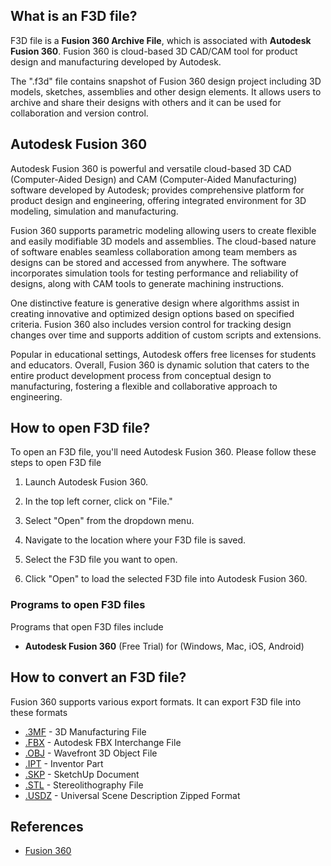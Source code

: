 ## What is an F3D file?

F3D file is a **Fusion 360 Archive File**, which is associated with **Autodesk Fusion 360**. Fusion 360 is cloud-based 3D CAD/CAM tool for product design and manufacturing developed by Autodesk.

The ".f3d" file contains snapshot of Fusion 360 design project including 3D models, sketches, assemblies and other design elements. It allows users to archive and share their designs with others and it can be used for collaboration and version control.

## Autodesk Fusion 360

Autodesk Fusion 360 is powerful and versatile cloud-based 3D CAD (Computer-Aided Design) and CAM (Computer-Aided Manufacturing) software developed by Autodesk; provides comprehensive platform for product design and engineering, offering integrated environment for 3D modeling, simulation and manufacturing.

Fusion 360 supports parametric modeling allowing users to create flexible and easily modifiable 3D models and assemblies. The cloud-based nature of software enables seamless collaboration among team members as designs can be stored and accessed from anywhere. The software incorporates simulation tools for testing performance and reliability of designs, along with CAM tools to generate machining instructions.

One distinctive feature is generative design where algorithms assist in creating innovative and optimized design options based on specified criteria. Fusion 360 also includes version control for tracking design changes over time and supports addition of custom scripts and extensions.

Popular in educational settings, Autodesk offers free licenses for students and educators. Overall, Fusion 360 is dynamic solution that caters to the entire product development process from conceptual design to manufacturing, fostering a flexible and collaborative approach to engineering.

## How to open F3D file?

To open an F3D file, you'll need Autodesk Fusion 360. Please follow these steps to open F3D file

1. Launch Autodesk Fusion 360.

1. In the top left corner, click on "File."

1. Select "Open" from the dropdown menu.

1. Navigate to the location where your F3D file is saved.

1. Select the F3D file you want to open.

1. Click "Open" to load the selected F3D file into Autodesk Fusion 360.

### Programs to open F3D files

Programs that open F3D files include

- **Autodesk Fusion 360** (Free Trial) for (Windows, Mac, iOS, Android)

## How to convert an F3D file?

Fusion 360 supports various export formats. It can export F3D file into these formats

- [.3MF](/3d/3mf/) - 3D Manufacturing File
- [.FBX](/3d/fbx/) - Autodesk FBX Interchange File
- [.OBJ](/3d/obj/) - Wavefront 3D Object File
- [.IPT](/3d/ipt/) - Inventor Part
- [.SKP](/image/skp/) - SketchUp Document
- [.STL](/cad/stl/) - Stereolithography File
- [.USDZ](/3d/usdz/) - Universal Scene Description Zipped Format

## References
* [Fusion 360](https://en.wikipedia.org/wiki/Fusion_360)
